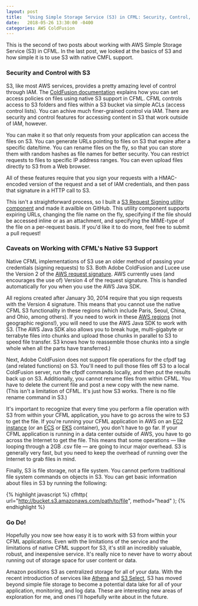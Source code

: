 ```yaml
---
layout: post
title:  "Using Simple Storage Service (S3) in CFML: Security, Control, and Caveats"
date:   2018-05-26 13:30:00 -0400
categories: AWS ColdFusion
---
```


This is the second of two posts about working with AWS Simple Storage Service (S3) in CFML. In the last post, we looked at the basics of S3 and how simple it is to use S3 with native CMFL support.

### Security and Control with S3

S3, like most AWS services, provides a pretty amazing level of control through IAM. The [ColdFusion documentation](https://help.adobe.com/en_US/ColdFusion/9.0/Developing/WSd160b5fdf5100e8f-4439fdac128193edfd6-7f0a.html) explains how you can set access policies on files using native S3 support in CFML. CFML controls access to S3 folders and files within a S3 bucket via simple ACLs (access control lists). You can achive much finer-grained control via IAM. There are security and control features for accessing content in S3 that work outside of IAM, however.

You can make it so that only requests from your application can access the files on S3. You can generate URLs pointing to files on S3 that expire after a specific date/time. You can rename files on the fly, so that you can store them with random hashes as file names for better security. You can restrict requests to files to specific IP address ranges. You can even upload files directly to S3 from a Web browser.

All of these features require that you sign your requests with a HMAC-encoded version of the request and a set of IAM credentials, and then pass that signature in a HTTP call to S3.

This isn't a straightforward process, so I built a [S3 Request Signing utility component](https://github.com/brianklaas/ctlS3utils) and made it availble on GitHub. This utility component supports expiring URLs, changing the file name on the fly, specifying if the file should be accessed inline or as an attachment, and specifying the MIME-type of the file on a per-request basis. If you'd like it to do more, feel free to submit a pull request!

### Caveats on Working with CFML's Native S3 Support

Native CFML implementations of S3 use an older method of passing your credentials (signing requests) to S3. Both Adobe ColdFusion and Lucee use the Version 2 of the [AWS request signature](https://docs.aws.amazon.com/general/latest/gr/signing_aws_api_requests.html). AWS currently uses (and encourages the use of) Version 4 of the request signature. This is handled automatically for you when you use the AWS Java SDK.

All regions created after January 30, 2014 require that you sign requests with the Version 4 signature. This means that you cannot use the native CFML S3 functionality in these regions (which include Paris, Seoul, China, and Ohio, among others). If you need to work in these [AWS regions](https://docs.aws.amazon.com/AWSEC2/latest/UserGuide/using-regions-availability-zones.html) (not geographic regions!), you will need to use the AWS Java SDK to work with S3. (The AWS Java SDK also allows you to break huge, multi-gigabyte or terrabyte files into chunks and upload those chunks in parallel to S3 to speed file transfer. S3 knows how to reassemble those chunks into a single whole when all the parts have transferred.)

Next, Adobe ColdFusion does not support file operations for the cfpdf tag (and related functions) on S3. You'll need to pull those files off S3 to a local ColdFusion server, run the cfpdf commands locally, and then put the results back up on S3. Additionally, you cannot rename files from within CFML. You have to delete the current file and post a new copy with the new name. (This isn't a limitation of CFML. It's just how S3 works. There is no file rename command in S3.)

It's important to recognize that every time you perform a file operation with S3 from within your CFML application, you have to go across the wire to S3 to get the file. If you're running your CFML application in AWS on an [EC2 instance](https://aws.amazon.com/ec2/) (or an [ECS](https://aws.amazon.com/ecs/) or [EKS](https://aws.amazon.com/eks/) container), you don't have to go far. If your CFML application is running in a data center outside of AWS, you have to go across the Internet to get the file. This means that some operations &mdash; like looping through a 2GB .csv file &mdash; are going to incur major overhead. S3 is generally very fast, but you need to keep the overhead of running over the Internet to grab files in mind.

Finally, S3 is file storage, not a file system. You cannot perform traditional file system commands on objects in S3. You can get basic information about files in S3 by running the following:

{% highlight javascript %}
cfhttp( url="http://bucket.s3.amazonaws.com/path/to/file", method="head" );
{% endhighlight %}

### Go Do!

Hopefully you now see how easy it is to work with S3 from within your CFML applications. Even with the limitations of the service and the limitations of native CFML support for S3, it's still an incredibly valuable, robust, and inexpensive service. It's really nice to never have to worry about running out of storage space for user content or data. 

Amazon positions S3 as centralized storage for all of your data. With the recent introduction of services like [Athena](https://aws.amazon.com/athena/) and [S3 Select](https://aws.amazon.com/blogs/aws/s3-glacier-select/), S3 has moved beyond simple file storage to become a potential data lake for all of your application, monitoring, and log data. These are interesting new areas of exploration for me, and ones I'll hopefully write about in the future.